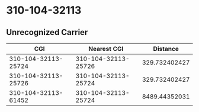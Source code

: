 # 310-104-32113
## Unrecognized Carrier


| CGI | Nearest CGI | Distance |
|-----|-------------|----------|
| 310-104-32113-25724 | 310-104-32113-25726 | 329.732402427 |
| 310-104-32113-25726 | 310-104-32113-25724 | 329.732402427 |
| 310-104-32113-61452 | 310-104-32113-25724 | 8489.44352031 |
